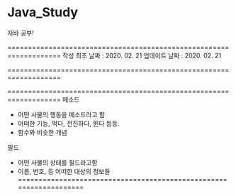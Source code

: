 # Java_Study
자바 공부!

===================================================================
작성 최초 날짜 : 2020. 02. 21
업데이트 날짜 : 2020. 02. 21

===================================================================


 
===================================================================
메소드
 - 어떤 사물의 행동을 메소드라고 함
 - 어떠한 기능, 먹다, 전진하다, 뛴다 등등.
 - 함수와 비슷한 개념

필드
 - 어떤 사물의 상태를 필드라고함
 - 이름, 번호, 등 어떠한 대상의 정보들
===================================================================

